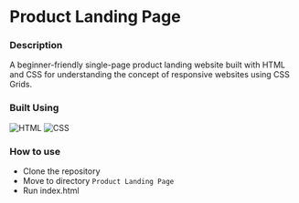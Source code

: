 # Product Landing Page

### Description
A beginner-friendly single-page product landing website built with HTML and CSS for understanding the concept of responsive websites using CSS Grids.

### Built Using
![HTML](https://img.shields.io/badge/-HTML-333333?style=flat&logo=HTML5)
![CSS](https://img.shields.io/badge/-CSS-333333?style=flat&logo=CSS3&logoColor=1572B6)

### How to use
- Clone the repository
- Move to directory ```Product Landing Page```
- Run index.html
